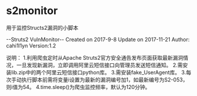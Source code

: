 # s2monitor
用于监控Structs2漏洞的小脚本

--Struts2 VulnMonitor--
Created on 2017-9-8
Update on 2017-11-21
Author: cahi1l1yn
Version:1.2

说明：
1.利用爬虫定时从Apache Struts2官方安全通告发布页面获取最新漏洞情况，一旦发现新漏洞，立即调用阿里云短信接口向管理员发送短信通知。
2.需安装lib.zip中的两个阿里云短信接口python库。
3.需安装fake_UserAgent库。
3.每次手动执行脚本前需将变量i设置为最新的漏洞编号加1，如最新编号为S2-053，则i值为54。
4.time.sleep()为爬虫监控频率，默认为120分钟。
